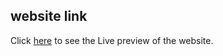 ## website link
Click [here](https://hardcore-roentgen-54e1b1.netlify.app/) to see the Live preview of the website.
